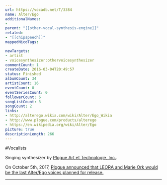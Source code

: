 ```yaml
---
url: https://vocadb.net/T/3384
name: Alter/Ego
additionalNames: 
- 
parent: "[[other-vocal-synthesis-engine]]"
related:
- "[[chipspeech]]"
mappedNicoTags:

newTargets:
- artist
- voicesynthesizer:othervoicesynthesizer
commentCount: 1
createDate: 2016-03-04T20:49:57
status: Finished
albumCount: 34
artistCount: 16
eventCount: 0
eventSeriesCount: 0
followerCount: 6
songListCount: 3
songCount: 2
links: 
- http://alterego.wikia.com/wiki/Alter/Ego_Wikia
- http://www.plogue.com/products/alterego
- https://en.wikipedia.org/wiki/Alter/Ego
picture: true
descriptionLength: 266
---
```


#Vocalists

Singing synthesizer by [Plogue Art et Technologie, Inc.](http://vocadb.net/Ar/30989).

On October 5th, 2017, [Plogue announced that LEORA and Marie Ork would be the last Alter/Ego voices planned for release.](https://twitter.com/chipspeech/status/916058720513282048)

---

